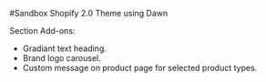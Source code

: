 #Sandbox Shopify 2.0 Theme using Dawn

Section Add-ons:

- Gradiant text heading.
- Brand logo carousel.
- Custom message on product page for selected product types.
